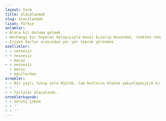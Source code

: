 ```yaml
---
layout: term
title: alacalanmak
slug: alacalanmak
lisan: Türkçe
anlamlar:
- Alaca bir duruma gelmek
- Herhangi bir heyecan dolayısıyla benzi kızarıp bozarmak, renkten renge girmek
- Eriyen karlar arasından yer yer toprak görünmek
ozellikler:
- - nesnesiz
- - nesnesiz
  - mecaz
- - nesnesiz
  - mecaz
  - ağızlardan
ornekler:
- - Bir yaylı tutup yola düştük, tam bunların köyüne yakınlaşmıştık ki hava birden alacalanıp bozardı.
- - ''
- - Tarlalar alacalandı.
orneklerkaynak:
- - Sevinç Çokum
- - ''
- - ''
---
```

